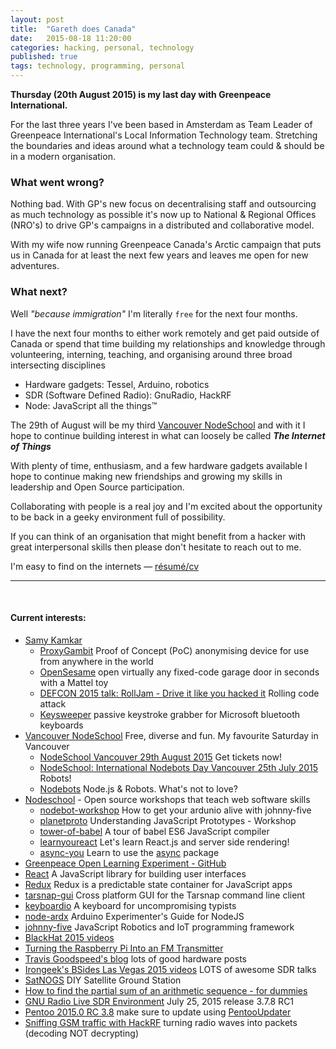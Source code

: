```yaml
---
layout: post
title:  "Gareth does Canada"
date:   2015-08-18 11:20:00
categories: hacking, personal, technology
published: true
tags: technology, programming, personal
---
```

**Thursday (20th August 2015) is my last day with Greenpeace International.**

For the last three years I've been based in Amsterdam as Team Leader of Greenpeace International's Local Information Technology team. Stretching the boundaries and ideas around what a technology team could & should be in a modern organisation.

<!--more-->

### What went wrong?

Nothing bad. With GP's new focus on decentralising staff and outsourcing as much technology as possible it's now up to National & Regional Offices (NRO's) to drive GP's campaigns in a distributed and collaborative model.

With my wife now running Greenpeace Canada's Arctic campaign that puts us in Canada for at least the next few years and leaves me open for new adventures.

### What next?

Well _"because immigration"_ I'm literally `free` for the next four months.

I have the next four months to either work remotely and get paid outside of Canada or spend that time building my relationships and knowledge through volunteering, interning, teaching, and organising around three broad intersecting disciplines 

 - Hardware gadgets: Tessel, Arduino, robotics
 - SDR (Software Defined Radio): GnuRadio, HackRF
 - Node: JavaScript all the things™
 
The 29th of August will be my third [Vancouver NodeSchool](https://github.com/nodeschool/vancouver) and with it I hope to continue building interest in what can loosely be called **_The Internet of Things_** 

With plenty of time, enthusiasm, and a few hardware gadgets available I hope to continue making new friendships and growing my skills in leadership and Open Source participation.

Collaborating with people is a real joy and I'm excited about the opportunity to be back in a geeky environment full of possibility.

If you can think of an organisation that might benefit from a hacker with great interpersonal skills then please don't hesitate to reach out to me.

I'm easy to find on the internets — [résumé/cv](/cv)


<hr />

<br />

#### Current interests:

 * [Samy Kamkar](http://samy.pl)
   * [ProxyGambit](http://samy.pl/proxygambit/) Proof of Concept (PoC) anonymising device for use from anywhere in the world
   * [OpenSesame](http://samy.pl/opensesame/) open virtually any fixed-code garage door in seconds with a Mattel toy
   * [DEFCON 2015 talk: RollJam - Drive it like you hacked it](http://samy.pl/defcon2015/) Rolling code attack
   * [Keysweeper](http://samy.pl/keysweeper/) passive keystroke grabber for Microsoft bluetooth keyboards
 * [Vancouver NodeSchool](https://github.com/nodeschool/vancouver) Free, diverse and fun. My favourite Saturday in Vancouver
   * [NodeSchool Vancouver 29th August 2015](https://ti.to/nodeschool-vancouver/2015-08-29/) Get tickets now!
   * [NodeSchool: International Nodebots Day Vancouver 25th July 2015](https://ti.to/nodeschool-vancouver/2015-07-25) Robots!
   * [Nodebots](http://nodebots.io/) Node.js & Robots. What's not to love?
 * [Nodeschool](http://nodeschool.io/) - Open source workshops that teach web software skills
   * [nodebot-workshop](https://github.com/tableflip/nodebot-workshop) How to get your ardunio alive with johnny-five
   * [planetproto](https://github.com/sporto/planetproto) Understanding JavaScript Prototypes - Workshop
   * [tower-of-babel](https://github.com/yosuke-furukawa/tower-of-babel) A tour of babel ES6 JavaScript compiler
   * [learnyoureact](https://github.com/tako-black/learnyoureact) Let's learn React.js and server side rendering!
   * [async-you](https://github.com/bulkan/async-you) Learn to use the [async](https://github.com/caolan/async) package
 * [Greenpeace Open Learning Experiment - GitHub](https://github.com/greenpeace/open-learning/)
 * [React](https://facebook.github.io/react/) A JavaScript library for building user interfaces
 * [Redux](https://rackt.github.io/redux/docs/basics/index.html) Redux is a predictable state container for JavaScript apps 
 * [tarsnap-gui](https://github.com/Tarsnap/tarsnap-gui) Cross platform GUI for the Tarsnap command line client 
 * [keyboardio](http://keyboard.io/) A keyboard for uncompromising typists
 * [node-ardx](http://node-ardx.org/) Arduino Experimenter's Guide for NodeJS
 * [johnny-five](https://github.com/rwaldron/johnny-five) JavaScript Robotics and IoT programming framework
 * [BlackHat 2015 videos](https://www.youtube.com/user/BlackHatOfficialYT/videos)
 * [Turning the Raspberry Pi Into an FM Transmitter](http://icrobotics.co.uk/wiki/index.php/Turning_the_Raspberry_Pi_Into_an_FM_Transmitter)
 * [Travis Goodspeed's blog](http://travisgoodspeed.blogspot.com/) lots of good hardware posts
 * [Irongeek's BSides Las Vegas 2015 videos](http://www.irongeek.com/i.php?page=videos/bsideslasvegas2015/mainlist) LOTS of awesome SDR talks
 * [SatNOGS](https://satnogs.org/) DIY Satellite Ground Station
 * [How to find the partial sum of an arithmetic sequence - for dummies](http://www.dummies.com/how-to/content/how-to-find-the-partial-sum-of-an-arithmetic-seque.html)
 * [GNU Radio Live SDR Environment](http://gnuradio.org/redmine/projects/gnuradio/wiki/GNURadioLiveDVD) July 25, 2015 release 3.7.8 RC1
 * [Pentoo 2015.0 RC 3.8](http://pentoo.ch/download/) make sure to update using [PentooUpdater](https://code.google.com/p/pentoo/wiki/PentooUpdater)
 * [Sniffing GSM traffic with HackRF](https://z4ziggy.wordpress.com/) turning radio waves into packets (decoding NOT decrypting)  
